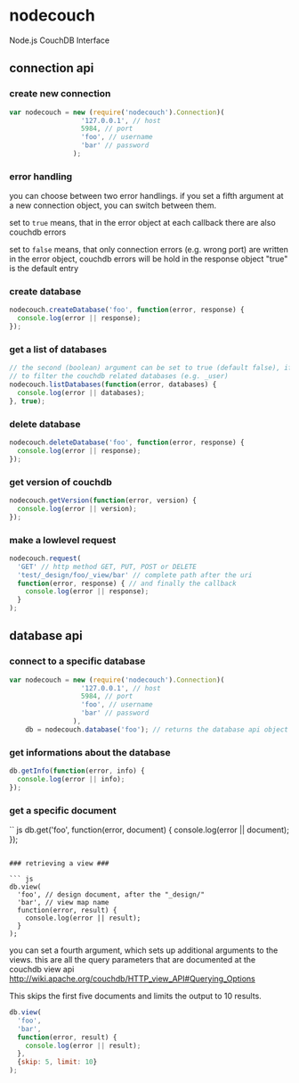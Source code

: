 nodecouch
=========

Node.js CouchDB Interface


connection api
--------------

### create new connection ###

``` js
var nodecouch = new (require('nodecouch').Connection)(
                  '127.0.0.1', // host
                  5984, // port
                  'foo', // username
                  'bar' // password
                );
```

### error handling ###

you can choose between two error handlings. if you set a fifth argument at a new
connection object, you can switch between them.

set to `true` means, that in the error object at each callback there are also
couchdb errors

set to `false` means, that only connection errors (e.g. wrong port) are written
in the error object, couchdb errors will be hold in the response object
"true" is the default entry

### create database ###

``` js
nodecouch.createDatabase('foo', function(error, response) {
  console.log(error || response);
});
```

### get a list of databases ###

``` js
// the second (boolean) argument can be set to true (default false), if you want
// to filter the couchdb related databases (e.g. _user)
nodecouch.listDatabases(function(error, databases) {
  console.log(error || databases);
}, true);
```

### delete database ###

``` js
nodecouch.deleteDatabase('foo', function(error, response) {
  console.log(error || response);
});
```

### get version of couchdb ###

``` js
nodecouch.getVersion(function(error, version) {
  console.log(error || version);
});
```

### make a lowlevel request ###

``` js
nodecouch.request(
  'GET' // http method GET, PUT, POST or DELETE
  'test/_design/foo/_view/bar' // complete path after the uri
  function(error, response) { // and finally the callback
    console.log(error || response);
  }
);
```


database api
------------

### connect to a specific database ###

``` js
var nodecouch = new (require('nodecouch').Connection)(
                  '127.0.0.1', // host
                  5984, // port
                  'foo', // username
                  'bar' // password
                ),
    db = nodecouch.database('foo'); // returns the database api object
```

### get informations about the database ###

``` js
db.getInfo(function(error, info) {
  console.log(error || info);
});
```

### get a specific document ###

`` js
db.get('foo', function(error, document) {
  console.log(error || document);
});
```

### retrieving a view ###

``` js
db.view(
  'foo', // design document, after the "_design/"
  'bar', // view map name
  function(error, result) {
    console.log(error || result);
  }
);
```

you can set a fourth argument, which sets up additional arguments to the views.
this are all the query parameters that are documented at the couchdb view api
http://wiki.apache.org/couchdb/HTTP_view_API#Querying_Options

This skips the first five documents and limits the output to 10 results.
``` js
db.view(
  'foo',
  'bar',
  function(error, result) {
    console.log(error || result);
  },
  {skip: 5, limit: 10}
);
```
